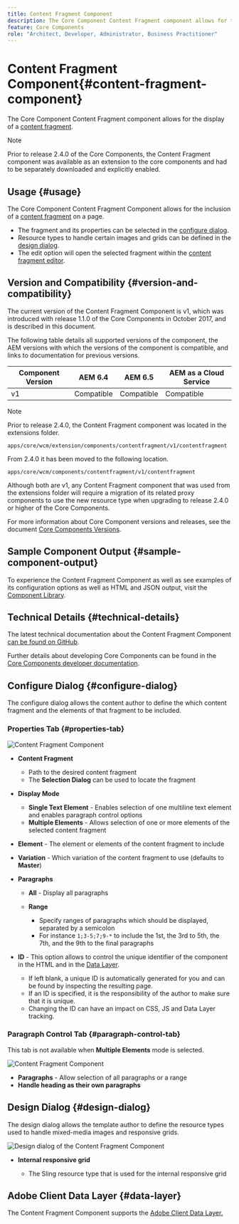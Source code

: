 ```yaml
---
title: Content Fragment Component
description: The Core Component Content Fragment component allows for the display of a content fragment.
feature: Core Components
role: "Architect, Developer, Administrator, Business Practitioner"
---
```


# Content Fragment Component{#content-fragment-component}

The Core Component Content Fragment component allows for the display of a [content fragment](https://docs.adobe.com/content/help/en/experience-manager-cloud-service/assets/content-fragments/content-fragments.html).

>[!NOTE]
>
>Prior to release 2.4.0 of the Core Components, the Content Fragment component was available as an extension to the core components and had to be separately downloaded and explicitly enabled.

## Usage {#usage}

The Core Component Content Fragment Component allows for the inclusion of a [content fragment](https://docs.adobe.com/content/help/en/experience-manager-cloud-service/assets/content-fragments/content-fragments.html) on a page.

* The fragment and its properties can be selected in the [configure dialog](#configure-dialog).
* Resource types to handle certain images and grids can be defined in the [design dialog](#design-dialog).
* The edit option will open the selected fragment within the [content fragment editor](https://docs.adobe.com/content/help/en/experience-manager-cloud-service/assets/content-fragments/content-fragments-variations.html).

## Version and Compatibility {#version-and-compatibility}

The current version of the Content Fragment Component is v1, which was introduced with release 1.1.0 of the Core Components in October 2017, and is described in this document.

The following table details all supported versions of the component, the AEM versions with which the versions of the component is compatible, and links to documentation for previous versions.

|Component Version|AEM 6.4|AEM 6.5|AEM as a Cloud Service|
|--- |--- |---|---|
|v1|Compatible|Compatible|Compatible|

>[!NOTE]
>
>Prior to release 2.4.0, the Content Fragment component was located in the extensions folder.
>
> `apps/core/wcm/extension/components/contentfragment/v1/contentfragment`
> 
>From 2.4.0 it has been moved to the following location.
>
>`apps/core/wcm/components/contentfragment/v1/contentfragment`
>
>Although both are v1, any Content Fragment component that was used from the extensions folder will require a migration of its related proxy components to use the new resource type when upgrading to release 2.4.0 or higher of the Core Components.

For more information about Core Component versions and releases, see the document [Core Components Versions](/help/versions.md).

## Sample Component Output {#sample-component-output}

To experience the Content Fragment Component as well as see examples of its configuration options as well as HTML and JSON output, visit the [Component Library](https://adobe.com/go/aem_cmp_library_cf).

## Technical Details {#technical-details}

The latest technical documentation about the Content Fragment Component [can be found on GitHub](https://adobe.com/go/aem_cmp_tech_cf_v1).

Further details about developing Core Components can be found in the [Core Components developer documentation](/help/developing/overview.md).

## Configure Dialog {#configure-dialog}

The configure dialog allows the content author to define the which content fragment and the elements of that fragment to be included.

### Properties Tab {#properties-tab}

![Content Fragment Component](/help/assets/content-fragment-edit-properties.png)

* **Content Fragment**

  * Path to the desired content fragment
  * The **Selection Dialog** can be used to locate the fragment

* **Display Mode**
  * **Single Text Element** - Enables selection of one multiline text element and enables paragraph control options
  * **Multiple Elements** - Allows selection of one or more elements of the selected content fragment
* **Element** - The element or elements of the content fragment to include
* **Variation** - Which variation of the content fragment to use (defaults to **Master**)

* **Paragraphs**

  * **All** - Display all paragraphs
  * **Range**

    * Specify ranges of paragraphs which should be displayed, separated by a semicolon
    * For instance `1;3-5;7;9-*` to include the 1st, the 3rd to 5th, the 7th, and the 9th to the final paragraphs
* **ID** - This option allows to control the unique identifier of the component in the HTML and in the [Data Layer](/help/developing/data-layer/overview.md).
  * If left blank, a unique ID is automatically generated for you and can be found by inspecting the resulting page.
  * If an ID is specified, it is the responsibility of the author to make sure that it is unique.
  * Changing the ID can have an impact on CSS, JS and Data Layer tracking.

### Paragraph Control Tab {#paragraph-control-tab}

This tab is not available when **Multiple Elements** mode is selected.

![Content Fragment Component](/help/assets/content-fragment-edit-paragraph.png)

* **Paragraphs** - Allow selection of all paragraphs or a range
* **Handle heading as their own paragraphs**

## Design Dialog {#design-dialog}

The design dialog allows the template author to define the resource types used to handle mixed-media images and responsive grids.

![Design dialog of the Content Fragment Component](/help/assets/content-fragment-design.png)

* **Internal responsive grid**

  * The Sling resource type that is used for the internal responsive grid

## Adobe Client Data Layer {#data-layer}

The Content Fragment Component supports the [Adobe Client Data Layer.](/help/developing/data-layer/overview.md)
